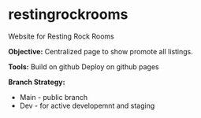 # restingrockrooms
Website for Resting Rock Rooms

**Objective:**
Centralized page to show promote all listings.

**Tools:**
Build on github
Deploy on github pages

**Branch Strategy:**
<ul><li>Main - public branch</li>
  <li>Dev - for active developemnt and staging</li>
</ul>
